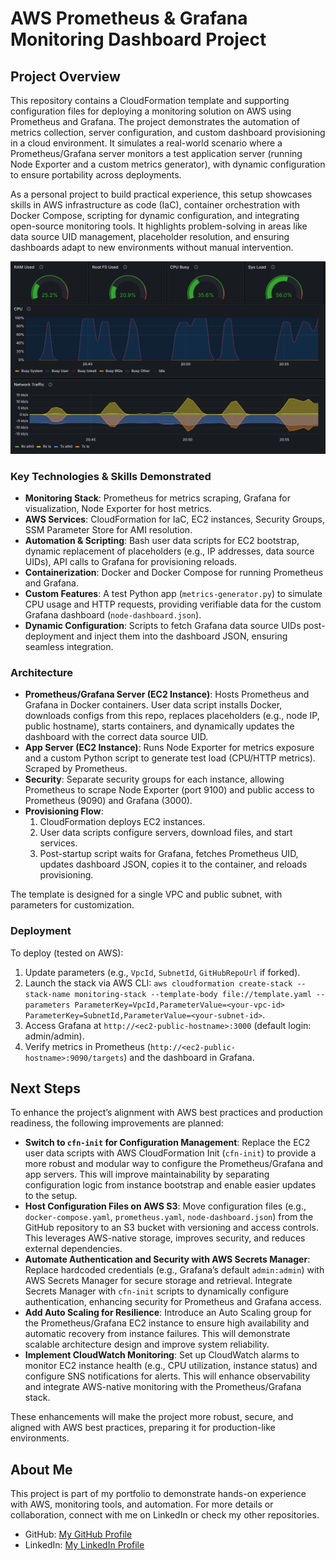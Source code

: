 # AWS Prometheus & Grafana Monitoring Dashboard Project

## Project Overview

This repository contains a CloudFormation template and supporting configuration files for deploying a monitoring solution on AWS using Prometheus and Grafana. The project demonstrates the automation of metrics collection, server configuration, and custom dashboard provisioning in a cloud environment. It simulates a real-world scenario where a Prometheus/Grafana server monitors a test application server (running Node Exporter and a custom metrics generator), with dynamic configuration to ensure portability across deployments.

As a personal project to build practical experience, this setup showcases skills in AWS infrastructure as code (IaC), container orchestration with Docker Compose, scripting for dynamic configuration, and integrating open-source monitoring tools. It highlights problem-solving in areas like data source UID management, placeholder resolution, and ensuring dashboards adapt to new environments without manual intervention.

![Grafana Dashboard Screenshot](screenshots/grafana-dashboard.png)

### Key Technologies & Skills Demonstrated
- **Monitoring Stack**: Prometheus for metrics scraping, Grafana for visualization, Node Exporter for host metrics.
- **AWS Services**: CloudFormation for IaC, EC2 instances, Security Groups, SSM Parameter Store for AMI resolution.
- **Automation & Scripting**: Bash user data scripts for EC2 bootstrap, dynamic replacement of placeholders (e.g., IP addresses, data source UIDs), API calls to Grafana for provisioning reloads.
- **Containerization**: Docker and Docker Compose for running Prometheus and Grafana.
- **Custom Features**: A test Python app (`metrics-generator.py`) to simulate CPU usage and HTTP requests, providing verifiable data for the custom Grafana dashboard (`node-dashboard.json`).
- **Dynamic Configuration**: Scripts to fetch Grafana data source UIDs post-deployment and inject them into the dashboard JSON, ensuring seamless integration.

### Architecture
- **Prometheus/Grafana Server (EC2 Instance)**: Hosts Prometheus and Grafana in Docker containers. User data script installs Docker, downloads configs from this repo, replaces placeholders (e.g., node IP, public hostname), starts containers, and dynamically updates the dashboard with the correct data source UID.
- **App Server (EC2 Instance)**: Runs Node Exporter for metrics exposure and a custom Python script to generate test load (CPU/HTTP metrics). Scraped by Prometheus.
- **Security**: Separate security groups for each instance, allowing Prometheus to scrape Node Exporter (port 9100) and public access to Prometheus (9090) and Grafana (3000).
- **Provisioning Flow**:
  1. CloudFormation deploys EC2 instances.
  2. User data scripts configure servers, download files, and start services.
  3. Post-startup script waits for Grafana, fetches Prometheus UID, updates dashboard JSON, copies it to the container, and reloads provisioning.

The template is designed for a single VPC and public subnet, with parameters for customization.

### Deployment
To deploy (tested on AWS):
1. Update parameters (e.g., `VpcId`, `SubnetId`, `GitHubRepoUrl` if forked).
2. Launch the stack via AWS CLI: `aws cloudformation create-stack --stack-name monitoring-stack --template-body file://template.yaml --parameters ParameterKey=VpcId,ParameterValue=<your-vpc-id> ParameterKey=SubnetId,ParameterValue=<your-subnet-id>`.
3. Access Grafana at `http://<ec2-public-hostname>:3000` (default login: admin/admin).
4. Verify metrics in Prometheus (`http://<ec2-public-hostname>:9090/targets`) and the dashboard in Grafana.

## Next Steps

To enhance the project’s alignment with AWS best practices and production readiness, the following improvements are planned:

- **Switch to `cfn-init` for Configuration Management**: Replace the EC2 user data scripts with AWS CloudFormation Init (`cfn-init`) to provide a more robust and modular way to configure the Prometheus/Grafana and app servers. This will improve maintainability by separating configuration logic from instance bootstrap and enable easier updates to the setup.
- **Host Configuration Files on AWS S3**: Move configuration files (e.g., `docker-compose.yaml`, `prometheus.yaml`, `node-dashboard.json`) from the GitHub repository to an S3 bucket with versioning and access controls. This leverages AWS-native storage, improves security, and reduces external dependencies.
- **Automate Authentication and Security with AWS Secrets Manager**: Replace hardcoded credentials (e.g., Grafana’s default `admin:admin`) with AWS Secrets Manager for secure storage and retrieval. Integrate Secrets Manager with `cfn-init` scripts to dynamically configure authentication, enhancing security for Prometheus and Grafana access.
- **Add Auto Scaling for Resilience**: Introduce an Auto Scaling group for the Prometheus/Grafana EC2 instance to ensure high availability and automatic recovery from instance failures. This will demonstrate scalable architecture design and improve system reliability.
- **Implement CloudWatch Monitoring**: Set up CloudWatch alarms to monitor EC2 instance health (e.g., CPU utilization, instance status) and configure SNS notifications for alerts. This will enhance observability and integrate AWS-native monitoring with the Prometheus/Grafana stack.

These enhancements will make the project more robust, secure, and aligned with AWS best practices, preparing it for production-like environments.

## About Me
This project is part of my portfolio to demonstrate hands-on experience with AWS, monitoring tools, and automation. For more details or collaboration, connect with me on LinkedIn or check my other repositories.

- GitHub: [My GitHub Profile](https://github.com/matthew-pm-dev)
- LinkedIn: [My LinkedIn Profile](https://www.linkedin.com/in/matthew-malyk-78679820/)